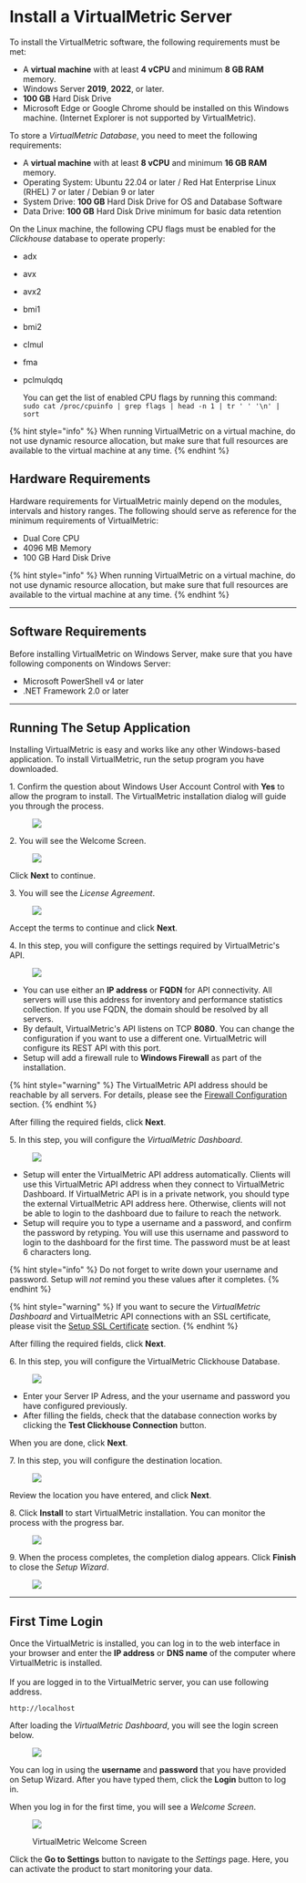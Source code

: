<link rel="stylesheet" href="../.gitbook/styles.css">

# Install a VirtualMetric Server

To install the VirtualMetric software, the following requirements must be met:

* A **virtual machine** with at least **4 vCPU** and minimum **8 GB RAM** memory.
* Windows Server **2019**, **2022**, or later.
* **100 GB** Hard Disk Drive
* Microsoft Edge or Google Chrome should be installed on this Windows machine. (Internet Explorer is not supported by VirtualMetric).

To store a _VirtualMetric Database_, you need to meet the following requirements:

* A **virtual machine** with at least **8 vCPU** and minimum **16 GB RAM** memory.
* Operating System: Ubuntu 22.04 or later / Red Hat Enterprise Linux (RHEL) 7 or later / Debian 9 or later
* System Drive: **100 GB** Hard Disk Drive for OS and Database Software
* Data Drive: **100 GB** Hard Disk Drive minimum for basic data retention

On the Linux machine, the following CPU flags must be enabled for the _Clickhouse_ database to operate properly:

* adx
* avx
* avx2
* bmi1
* bmi2
* clmul
* fma
* pclmulqdq

    You can get the list of enabled CPU flags by running this command:\
    <code>sudo cat /proc/cpuinfo | grep flags | head -n 1 | tr ' ' '\n' | sort</code>

{% hint style="info" %}
When running VirtualMetric on a virtual machine, do not use dynamic resource allocation, but make sure that full resources are available to the virtual machine at any time.
{% endhint %}

## Hardware Requirements

Hardware requirements for VirtualMetric mainly depend on the modules, intervals and history ranges. The following should serve as reference for the minimum requirements of VirtualMetric:

* Dual Core CPU
* 4096 MB Memory
* 100 GB Hard Disk Drive

{% hint style="info" %}
When running VirtualMetric on a virtual machine, do not use dynamic resource allocation, but make sure that full resources are available to the virtual machine at any time.
{% endhint %}

***

## Software Requirements

Before installing VirtualMetric on Windows Server, make sure that you have following components on Windows Server:

* Microsoft PowerShell v4 or later
* .NET Framework 2.0 or later

***

## Running The Setup Application

Installing VirtualMetric is easy and works like any other Windows-based application. To install VirtualMetric, run the setup program you have downloaded.

1\.      Confirm the question about Windows User Account Control with **Yes** to allow the program to install. The VirtualMetric installation dialog will guide you through the process.

<div align="left">
<figure><img class="screenshot" src="../.gitbook/assets/UACPrompt.png"><figcaption></figcaption></figure>
</div>

2\.      You will see the Welcome Screen.

<div align="left">
<figure><img class="screenshot" src="../.gitbook/assets/SetupWizard-1.png"><figcaption></figcaption></figure>
</div>

Click **Next** to continue.

3\.      You will see the _License Agreement_.

<div align="left">
<figure><img class="screenshot" src="../.gitbook/assets/SetupWizard-2.png"><figcaption></figcaption></figure>
</div>

Accept the terms to continue and click **Next**.

4\.      In this step, you will configure the settings required by VirtualMetric's API.

<div align="left">
<figure><img class="screenshot" src="../.gitbook/assets/SetupWizard-3.png"><figcaption></figcaption></figure>
</div>

* You can use either an **IP address** or **FQDN** for API connectivity. All servers will use this address for inventory and performance statistics collection. If you use FQDN, the domain should be resolved by all servers.
* By default, VirtualMetric's API listens on TCP **8080**. You can change the configuration if you want to use a different one. VirtualMetric will configure its REST API with this port.
* Setup will add a firewall rule to **Windows Firewall** as part of the installation.

{% hint style="warning" %}
The VirtualMetric API address should be reachable by all servers. For details, please see the [Firewall Configuration](../introduction/product-security.md#required-firewall-ports) section.
{% endhint %}

After filling the required fields, click **Next**.

5\.      In this step, you will configure the _VirtualMetric Dashboard_.

<div align="left">
<figure><img class="screenshot" src="../.gitbook/assets/SetupWizard-4.png"><figcaption></figcaption></figure>
</div>

* Setup will enter the VirtualMetric API address automatically. Clients will use this VirtualMetric API address when they connect to VirtualMetric Dashboard. If VirtualMetric API is in a private network, you should type the external VirtualMetric API address here. Otherwise, clients will not be able to login to the dashboard due to failure to reach the network.
* Setup will require you to type a username and a password, and confirm the password by retyping. You will use this username and password to login to the dashboard for the first time. The password must be at least 6 characters long.

{% hint style="info" %}
Do not forget to write down your username and password. Setup will _not_ remind you these values after it completes.
{% endhint %}

{% hint style="warning" %}
If you want to secure the _VirtualMetric Dashboard_ and VirtualMetric API connections with an SSL certificate, please visit the [Setup SSL Certificate](maintenance.md#setup-ssl-certificate) section.
{% endhint %}

After filling the required fields, click **Next**.

6\.      In this step, you will configure the VirtualMetric Clickhouse Database.

<div align="left">
<figure><img class="screenshot" src="../.gitbook/assets/SetupWizard-5.png"><figcaption></figcaption></figure>
</div>

* Enter your Server IP Adress, and the your username and password you have configured previously.
* After filling the fields, check that the database connection works by clicking the **Test Clickhouse Connection** button.

When you are done, click **Next**.

7\.      In this step, you will configure the destination location.

<div align="left">
<figure><img class="screenshot" src="../.gitbook/assets/SetupWizard-6.png"><figcaption></figcaption></figure>
</div>

Review the location you have entered, and click **Next**.


8\.      Click **Install** to start VirtualMetric installation. You can monitor the process with the progress bar.

<div align="left">
<figure><img class="screenshot" src="../.gitbook/assets/SetupWizard-7.png"><figcaption></figcaption></figure>
</div>


9\.      When the process completes, the completion dialog appears. Click **Finish** to close the _Setup Wizard_.

<div align="left">
<figure><img class="screenshot" src="../.gitbook/assets/SetupWizard-8.png"><figcaption></figcaption></figure>
</div>

***

## First Time Login

Once the VirtualMetric is installed, you can log in to the web interface in your browser and enter the **IP address** or **DNS name** of the computer where VirtualMetric is installed.\
\
If you are logged in to the VirtualMetric server, you can use following address.

```markup
http://localhost
```

After loading the _VirtualMetric Dashboard_, you will see the login screen below.

<div align="left">
<figure><img class="screenshot" src="../.gitbook/assets/SetupLoginScreen.png"><figcaption></figcaption></figure>
</div>

You can log in using the **username** and **password** that you have provided on Setup Wizard. After you have typed them, click the **Login** button to log in.

When you log in for the first time, you will see a _Welcome Screen_.

<div align="left">
<figure><img class="screenshot" src="../.gitbook/assets/image (198).png"><figcaption><p>VirtualMetric Welcome Screen</p></figcaption></figure>
</div>

Click the **Go to Settings** button to navigate to the _Settings_ page. Here, you can activate the product to start monitoring your data.
